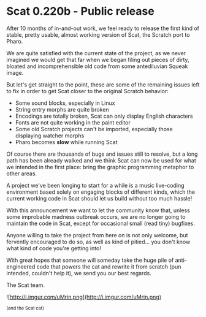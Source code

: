 # Scat 0.220b - Public release #

After 10 months of in-and-out work, we feel ready to release the first kind of stable, pretty usable, almost working version of Scat, the Scratch port to Pharo.

We are quite satisfied with the current state of the project, as we never imagined we would get that far when we began filing out pieces of dirty, bloated and incomprehensible old code from some antediluvian Squeak image.

But let's get straight to the point, these are some of the remaining issues left to fix in order to get Scat closer to the original Scratch behavior:

  * Some sound blocks, especially in Linux
  * String entry morphs are quite broken
  * Encodings are totally broken, Scat can only display English characters
  * Fonts are not quite working in the paint editor
  * Some old Scratch projects can't be imported, especially those displaying watcher morphs
  * Pharo becomes **slow** while running Scat

Of course there are thousands of bugs and issues still to resolve, but a long path has been already walked and we think Scat can now be used for what we intended in the first place: bring the graphic programming metaphor to other areas.

A project we've been longing to start for a while is a music live-coding environment based solely on engaging blocks of different kinds, which the current working code in Scat should let us build without too much hassle!

With this announcement we want to let the community know that, unless some improbable madness outbreak occurs, we are no longer going to maintain the code in Scat, except for occasional small (read tiny) bugfixes.

Anyone willing to take the project from here on is not only welcome, but fervently encouraged to do so, as well as kind of pitied... you don't know what kind of code you're getting into!

With great hopes that someone will someday take the huge pile of anti-engineered code that powers the cat and rewrite it from scratch (pun intended, couldn't help it), we send you our best regards.

The Scat team.

![http://i.imgur.com/uMrin.png](http://i.imgur.com/uMrin.png)

<sub> (and the Scat cat) </sub>